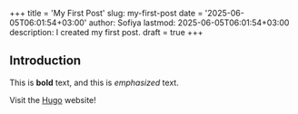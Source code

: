 +++
title = 'My First Post'
slug: my-first-post
date = '2025-06-05T06:01:54+03:00'
author: Sofiya
lastmod: 2025-06-05T06:01:54+03:00
description: I created my first post.
draft = true
+++

## Introduction

This is **bold** text, and this is *emphasized* text.

Visit the [Hugo](https://gohugo.io) website!
